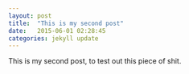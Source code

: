 ```yaml
---
layout: post
title:  "This is my second post"
date:   2015-06-01 02:28:45
categories: jekyll update
---
```


This is my second post, to test out this piece of shit.
